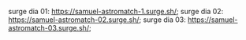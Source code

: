 surge dia 01: https://samuel-astromatch-1.surge.sh/;
surge dia 02: https://samuel-astromatch-02.surge.sh/;
surge dia 03: https://samuel-astromatch-03.surge.sh/;
